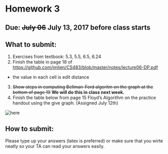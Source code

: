 # Homework 3

## Due: ~~July 06~~ July 13, 2017 before class starts

## What to submit:
1. Exercises from textbook: 5.3, 5.5, 6.5, 6.24
2. Finish the table in page 18 of https://github.com/jmlien/CS483/blob/master/notes/lecture06-DP.pdf
  - the value in each cell is edit distance
3. ~~Show steps in computing Bellman-Ford algoritm on the graph at the bottom of page 19~~ **We will do this in class next week.**
4. Finish the table below from page 15 Floyd’s Algorithm on the practice handout using the give graph. (Assigned July 12th)

![here](https://github.com/jmlien/CS483/blob/master/assignments/hw3-p15.png)

## How to submit:
Please type up your answers (latex is preferred) or make sure that you wirte neatly so your TA can read your answers easily.
